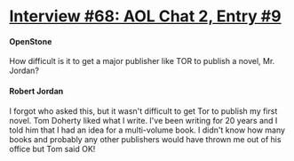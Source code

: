 # [Interview #68: AOL Chat 2, Entry #9](https://www.theoryland.com/intvmain.php?i=68#9)

#### OpenStone

How difficult is it to get a major publisher like TOR to publish a novel, Mr. Jordan?

#### Robert Jordan

I forgot who asked this, but it wasn't difficult to get Tor to publish my first novel. Tom Doherty liked what I write. I've been writing for 20 years and I told him that I had an idea for a multi-volume book. I didn't know how many books and probably any other publishers would have thrown me out of his office but Tom said OK!

